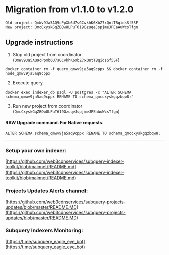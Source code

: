 # Migration from v1.1.0 to v1.2.0
```
Old project: QmWv9Ja5AQ9cPpXb6U7sGCvkhK6XbZ7xQntTBqidsSf5SF
New project: QmcCxyskGqZBQw8LPuT619GzuqeJspjmeJPEaAuWcsTfgn
```


## Upgrade instructions
 1) Stop old project from coordinator (`QmWv9Ja5AQ9cPpXb6U7sGCvkhK6XbZ7xQntTBqidsSf5SF`)

```
docker container rm -f query_qmwv9ja5aq9cppx && docker container rm -f node_qmwv9ja5aq9cppx
```

 2) Execute query.

```
docker exec indexer_db psql -U postgres -c "ALTER SCHEMA schema_qmwv9ja5aq9cppx RENAME TO schema_qmccxyskgqzbqw8;"

```

 3) Run new project from coordinator (`QmcCxyskGqZBQw8LPuT619GzuqeJspjmeJPEaAuWcsTfgn`)

#### RAW Upgrade command. For Native requests.
`ALTER SCHEMA schema_qmwv9ja5aq9cppx RENAME TO schema_qmccxyskgqzbqw8;`


___
### Setup your own indexer:

[https://github.com/web3cdnservices/subquery-indexer-toolkit/blob/mainnet/README.md](https://github.com/web3cdnservices/subquery-indexer-toolkit/blob/mainnet/README.md)

### Projects Updates Alerts channel:

[https://github.com/web3cdnservices/subquery-projects-updates/blob/master/README.MD](https://github.com/web3cdnservices/subquery-projects-updates/blob/master/README.MD)

### Subquery Indexers Monitoring:

[https://t.me/subquery_eagle_eye_bot](https://t.me/subquery_eagle_eye_bot)
